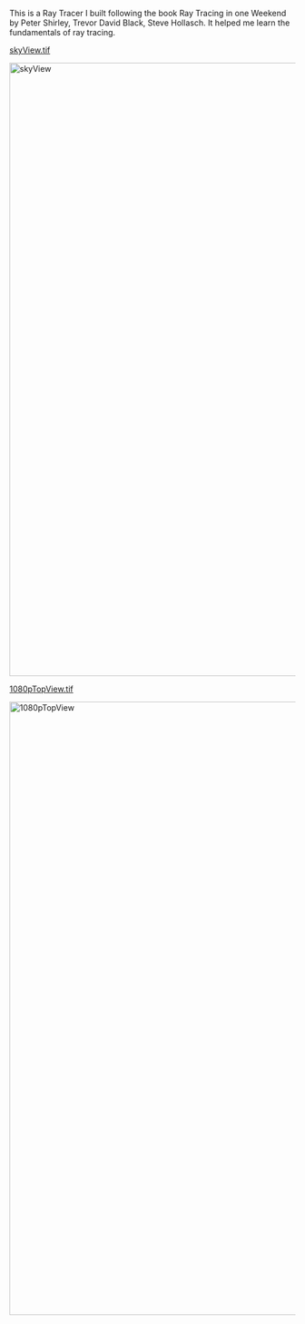 This is a Ray Tracer I built following the book Ray Tracing in one Weekend by Peter Shirley, Trevor David Black, Steve Hollasch. It helped me learn the fundamentals of ray tracing.



[skyView.tif](https://github.com/user-attachments/files/21956627/skyView.tif)


<img width="1920" height="1080" alt="skyView" src="https://github.com/user-attachments/assets/be6f686f-8f05-41cf-9f48-002fa4ac22a3" />


[1080pTopView.tif](https://github.com/user-attachments/files/21956636/1080pTopView.tif)


<img width="1920" height="1080" alt="1080pTopView" src="https://github.com/user-attachments/assets/66ec050a-8551-45a5-84a6-aad8daa5d05b" />
